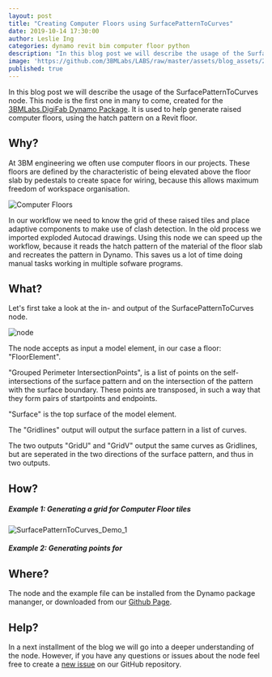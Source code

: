 ```yaml
---
layout: post
title: "Creating Computer Floors using SurfacePatternToCurves"
date: 2019-10-14 17:30:00
author: Leslie Ing
categories: dynamo revit bim computer floor python
description: "In this blog post we will describe the usage of the SurfacePatternToCurves node"
image: 'https://github.com/3BMLabs/LABS/raw/master/assets/blog_assets/2019-10-01/SurfacePatternToCurves_Demo_1.gif' 
published: true
---
```


In this blog post we will describe the usage of the SurfacePatternToCurves node. This node is the first one in many to come, created for the [3BMLabs.DigiFab Dynamo Package](https://github.com/3BMLabs/.DigiFab "3BMLabs.DigiFab repository"). It is used to help generate raised computer floors, using the hatch pattern on a Revit floor.

## Why?

At 3BM engineering we often use computer floors in our projects. These floors are defined by the characteristic of being elevated above the floor slab by pedestals to create space for wiring, because this allows maximum freedom of workspace organisation. 

![Computer Floors](https://raw.githubusercontent.com/3BMLabs/LABS/master/assets/blog_assets/2019-10-15/PBF_HighRes-Project_DOW_Terneuzen-Wurks-36-ps.jpg)

In our workflow we need to know the grid of these raised tiles and place adaptive components to make use of clash detection. In the old process we imported exploded Autocad drawings. Using this node we can speed up the workflow, because it reads the hatch pattern of the material of the floor slab and recreates the pattern in Dynamo. This saves us a lot of time doing manual tasks working in multiple sofware programs.

## What?

Let's first take a look at the in- and output of the SurfacePatternToCurves node. 

![node](https://github.com/3BMLabs/LABS/raw/master/assets/blog_assets/2019-10-15/SurfacePatternToCurves%20node.png)

The node accepts as input a model element, in our case a floor: "FloorElement".

"Grouped Perimeter IntersectionPoints", is a list of points on the self-intersections of the surface pattern and on the intersection of the pattern with the surface boundary. These points are transposed, in such a way that they form pairs of startpoints and endpoints.

"Surface" is the top surface of the model element.

The "Gridlines" output will output the surface pattern in a list of curves.

The two outputs "GridU" and "GridV" output the same curves as Gridlines, but are seperated in the two directions of the surface pattern, and thus in two outputs.

## How?

##### Example 1: Generating a grid for Computer Floor tiles
![SurfacePatternToCurves_Demo_1](https://github.com/3BMLabs/LABS/raw/master/assets/blog_assets/2019-10-01/SurfacePatternToCurves_Demo_1.gif)
##### Example 2: Generating points for 


## Where?

The node and the example file can be installed from the Dynamo package mananger, or downloaded from our [Github Page](https://github.com/3BMLabs/.DigiFab "3BMLabs.DigiFab repository").

## Help?

In a next installment of the blog we will go into a deeper understanding of the node. However, if you have any questions or issues about the node feel free to create a [new issue](https://github.com/3BMLabs/.DigiFab/issues "3BMLabs.DigiFab repository issues") on our GitHub repository. 
